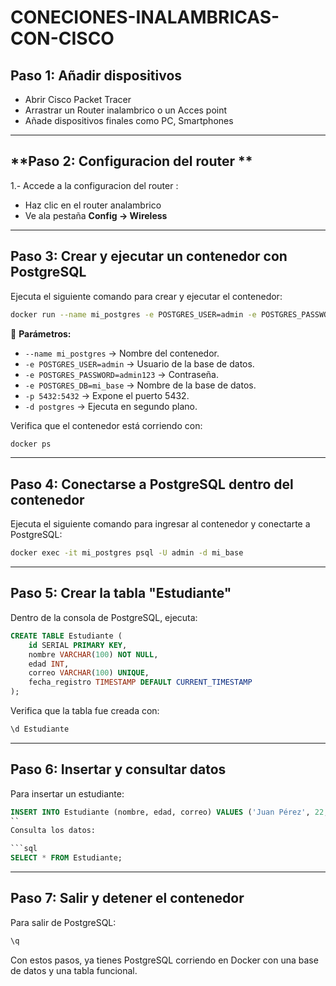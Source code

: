 # CONECIONES-INALAMBRICAS-CON-CISCO
## **Paso 1: Añadir dispositivos**
-  Abrir Cisco Packet Tracer
- Arrastrar un Router inalambrico o un Acces point
- Añade dispositivos finales como PC, Smartphones
---

## **Paso 2: Configuracion del router **

1.- Accede a la configuracion del router :

- Haz clic en el router analambrico 
- Ve ala pestaña **Config -> Wireless**
---

## **Paso 3: Crear y ejecutar un contenedor con PostgreSQL**

Ejecuta el siguiente comando para crear y ejecutar el contenedor:

```bash
docker run --name mi_postgres -e POSTGRES_USER=admin -e POSTGRES_PASSWORD=admin123 -e POSTGRES_DB=mi_base -p 5432:5432 -d postgres
```
📌 **Parámetros:**
- `--name mi_postgres` → Nombre del contenedor.
- `-e POSTGRES_USER=admin` → Usuario de la base de datos.
- `-e POSTGRES_PASSWORD=admin123` → Contraseña.
- `-e POSTGRES_DB=mi_base` → Nombre de la base de datos.
- `-p 5432:5432` → Expone el puerto 5432.
- `-d postgres` → Ejecuta en segundo plano.

Verifica que el contenedor está corriendo con:

```bash
docker ps
```
---

## **Paso 4: Conectarse a PostgreSQL dentro del contenedor**

Ejecuta el siguiente comando para ingresar al contenedor y conectarte a PostgreSQL:

```bash
docker exec -it mi_postgres psql -U admin -d mi_base
```
---

## **Paso 5: Crear la tabla "Estudiante"**

Dentro de la consola de PostgreSQL, ejecuta:

```sql
CREATE TABLE Estudiante (
    id SERIAL PRIMARY KEY,
    nombre VARCHAR(100) NOT NULL,
    edad INT,
    correo VARCHAR(100) UNIQUE,
    fecha_registro TIMESTAMP DEFAULT CURRENT_TIMESTAMP
);
```
Verifica que la tabla fue creada con:

```sql
\d Estudiante
```

---

## **Paso 6: Insertar y consultar datos**

Para insertar un estudiante:

```sql
INSERT INTO Estudiante (nombre, edad, correo) VALUES ('Juan Pérez', 22, 'juanperez@gmail.com');
``
Consulta los datos:

```sql
SELECT * FROM Estudiante;
```
---

## **Paso 7: Salir y detener el contenedor**

Para salir de PostgreSQL:

```sql
\q
```
Con estos pasos, ya tienes PostgreSQL corriendo en Docker con una base de datos y una tabla funcional.
